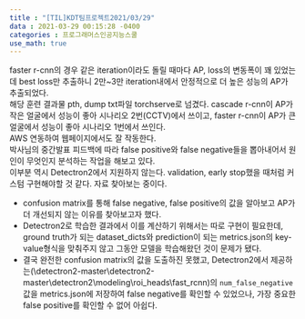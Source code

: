 ```yaml
---
title : "[TIL]KDT팀프로젝트2021/03/29"
data : 2021-03-29 00:15:28 -0400
categories : 프로그래머스인공지능스쿨
use_math: true
---
```

faster r-cnn의 경우 같은 iteration이라도 돌릴 때마다 AP, loss의 변동폭이 꽤 있었는데 best loss만 추출하니 2만~3만 iteration내에서 안정적으로 더 높은 성능의 AP가 추출되었다.  
해당 훈련 결과물 pth, dump txt파일 torchserve로 넘겼다. cascade r-cnn이 AP가 작은 얼굴에서 성능이 좋아 시나리오 2번(CCTV)에서 쓰이고, faster r-cnn이 AP가 큰 얼굴에서 성능이 좋아 시나리오 1번에서 쓰인다.  
AWS 연동하여 웹페이지에서도 잘 작동한다.  
박사님의 중간발표 피드백에 따라 false positive와 false negative들을 뽑아내어서 원인이 무엇인지 분석하는 작업을 해보고 있다.  
이부분 역시 Detectron2에서 지원하지 않는다. validation, early stop했을 때처럼 커스텀 구현해야할 것 같다. 자료 찾아보는 중이다.  
- confusion matrix를 통해 false negative, false positive의 값을 알아보고 AP가 더 개선되지 않는 이유를 찾아보고자 했다. 
- Detectron2로 학습한 결과에서 이를 계산하기 위해서는 따로 구현이 필요한데, ground truth가 되는 dataset_dicts와 prediction이 되는 metrics.json의 key-value형식을 맞춰주지 않고 그동안 모델을 학습해왔던 것이 문제가 됐다. 
- 결국 완전한 confusion matrix의 값을 도출하진 못했고, Detectron2에서 제공하는(\detectron2-master\detectron2-master\detectron2\modeling\roi_heads\fast_rcnn)의 `num_false_negative` 값을 metrics.json에 저장하여 false negative를 확인할 수 있었으나, 가장 중요한 false positive를 확인할 수 없어 아쉽다.
